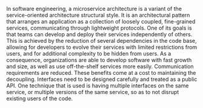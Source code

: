 In software engineering, a microservice architecture is a variant of the service-oriented architecture structural style. 
It is an architectural pattern that arranges an application as a collection of loosely coupled, fine-grained services, communicating through lightweight protocols.
One of its goals is that teams can develop and deploy their services independently of others.
This is achieved by the reduction of several dependencies in the code base, allowing for developers to evolve their services with limited restrictions from users, and for additional complexity to be hidden from users.
As a consequence, organizations are able to develop software with fast growth and size, as well as use off-the-shelf services more easily.
Communication requirements are reduced.
These benefits come at a cost to maintaining the decoupling. 
Interfaces need to be designed carefully and treated as a public API. 
One technique that is used is having multiple interfaces on the same service, or multiple versions of the same service, so as to not disrupt existing users of the code.


